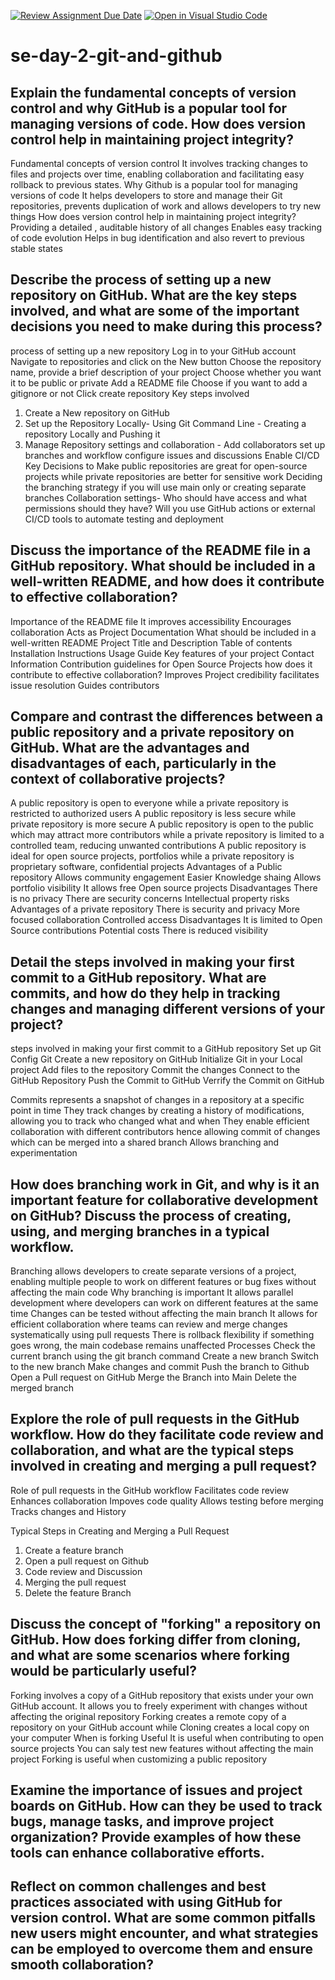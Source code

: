 [![Review Assignment Due Date](https://classroom.github.com/assets/deadline-readme-button-22041afd0340ce965d47ae6ef1cefeee28c7c493a6346c4f15d667ab976d596c.svg)](https://classroom.github.com/a/8wgCKhpZ)
[![Open in Visual Studio Code](https://classroom.github.com/assets/open-in-vscode-2e0aaae1b6195c2367325f4f02e2d04e9abb55f0b24a779b69b11b9e10269abc.svg)](https://classroom.github.com/online_ide?assignment_repo_id=18507617&assignment_repo_type=AssignmentRepo)
# se-day-2-git-and-github
## Explain the fundamental concepts of version control and why GitHub is a popular tool for managing versions of code. How does version control help in maintaining project integrity?
Fundamental concepts of version control
It involves tracking changes to files and projects over time, enabling collaboration and facilitating easy rollback to previous states.
Why Github is a popular tool for managing versions of code
It helps developers to store and manage their Git repositories, prevents duplication of work and allows developers to try new things
How does version control help in maintaining project integrity?
Providing a detailed , auditable history of all changes
Enables easy tracking of code evolution 
Helps in bug identification and also revert to previous stable states

## Describe the process of setting up a new repository on GitHub. What are the key steps involved, and what are some of the important decisions you need to make during this process?
process of setting up a new repository
Log in to your GitHub account
Navigate to repositories and click on the New button
Choose the repository name, provide a brief description of your project
Choose whether you want it to be public or private
Add a README file 
Choose if you want to add a gitignore or not
Click create repository
Key steps involved
1. Create a New repository on GitHub
2. Set up the Repository Locally- Using Git Command Line 
                                - Creating a repository Locally and Pushing it
3. Manage Repository settings and collaboration - Add collaborators
   set up branches and workflow
   configure issues and discussions
   Enable CI/CD
Key Decisions to Make
public repositories are great for open-source projects while private repositories are better for sensitive work
Deciding the branching strategy if you will use main only or creating separate branches
Collaboration settings- Who should have access and what permissions should they have?
Will you use GitHub actions or external CI/CD tools to automate testing and deployment
    
## Discuss the importance of the README file in a GitHub repository. What should be included in a well-written README, and how does it contribute to effective collaboration?
Importance of the README file
It improves accessibility 
Encourages collaboration
Acts as Project Documentation
What should be included in a well-written README
Project Title and Description
Table of contents
Installation Instructions 
Usage Guide
Key features of your project
Contact Information 
Contribution guidelines for Open Source Projects
how does it contribute to effective collaboration?
Improves Project credibility
facilitates issue resolution
Guides contributors


## Compare and contrast the differences between a public repository and a private repository on GitHub. What are the advantages and disadvantages of each, particularly in the context of collaborative projects?
A public repository is open to everyone while a private repository is restricted to authorized users
A public repository is less secure while private repository is more secure 
A public repository is open to the public which may attract more contributors while a private repository is limited to a controlled team, reducing unwanted contributions
A public repository is ideal for open source projects, portfolios while a private repository is proprietary software, confidential projects
Advantages of a Public repository
Allows community engagement
Easier Knowledge shaing
Allows portfolio visibility
It allows free Open source projects
Disadvantages
There is no privacy
There are security concerns
Intellectual property risks
Advantages of a private repository
There is security and privacy
More focused collaboration
Controlled access
Disadvantages
It is limited to Open Source contributions
Potential costs
There is reduced visibility
## Detail the steps involved in making your first commit to a GitHub repository. What are commits, and how do they help in tracking changes and managing different versions of your project?
steps involved in making your first commit to a GitHub repository
Set up Git
Config Git
Create a new repository on GitHub
Initialize Git in your Local project
Add files to the repository
Commit the changes
Connect to the GitHub Repository
Push the Commit to GitHub
Verrify the Commit on GitHub

Commits represents a snapshot of changes in a repository at a specific point in time
They track changes by creating a history of modifications, allowing you to track who changed what and when
They enable efficient collaboration with different contributors hence allowing commit of changes which can be merged into a shared branch
Allows branching and experimentation

## How does branching work in Git, and why is it an important feature for collaborative development on GitHub? Discuss the process of creating, using, and merging branches in a typical workflow.
Branching allows developers to create separate versions of a project, enabling multiple people to work on different features or bug fixes without affecting the main code
Why branching is important
It allows parallel development where developers can work on different features at the same time
Changes can be tested without affecting the main branch
It allows for efficient collaboration where teams can review and merge changes systematically using pull requests
There is rollback flexibility if something goes wrong, the main codebase remains unaffected
Processes
Check the current branch using the git branch command
Create a new branch
Switch to the new branch
Make changes and commit
Push the branch to Github
Open a Pull request on GitHub
Merge the Branch into Main
Delete the merged branch

## Explore the role of pull requests in the GitHub workflow. How do they facilitate code review and collaboration, and what are the typical steps involved in creating and merging a pull request?
Role of pull requests in the GitHub workflow
Facilitates code review
Enhances collaboration
Impoves code quality
Allows testing before merging
Tracks changes and History

Typical Steps in Creating and Merging a Pull Request
1. Create a feature branch
2. Open a pull request on Github
3. Code review and Discussion
4. Merging the pull request
5. Delete the feature Branch

## Discuss the concept of "forking" a repository on GitHub. How does forking differ from cloning, and what are some scenarios where forking would be particularly useful?
Forking involves a copy of a GitHub repository that exists under your own GitHub account. It allows you to freely experiment with changes without affecting the original repository
Forking creates a remote copy of a repository on your GitHub account while Cloning creates a local copy on your computer
When is forking Useful
It is useful when contributing to open source projects 
You can saly test new features without affecting the main project
Forking is useful when customizing a public repository

## Examine the importance of issues and project boards on GitHub. How can they be used to track bugs, manage tasks, and improve project organization? Provide examples of how these tools can enhance collaborative efforts.

## Reflect on common challenges and best practices associated with using GitHub for version control. What are some common pitfalls new users might encounter, and what strategies can be employed to overcome them and ensure smooth collaboration?
